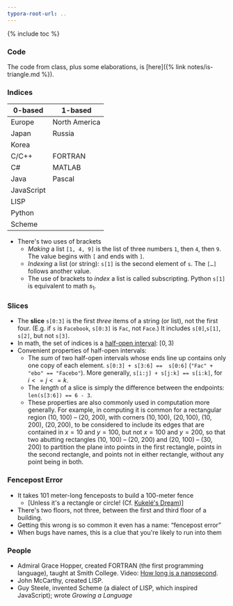 ```yaml
---
typora-root-url: ..
---
```


{% include toc %}

### Code

The code from class, plus some elaborations, is [here]({% link notes/is-triangle.md %}).

### Indices

| 0-based    | 1-based       |
|------------|---------------|
| Europe     | North America |
| Japan      | Russia        |
| Korea      |               |
| C/C++      | FORTRAN       |
| C#         | MATLAB        |
| Java       | Pascal        |
| JavaScript |               |
| LISP       |               |
| Python     |               |
| Scheme     |               |

* There's two uses of brackets
  * *Making* a list `[1, 4, 9]` is the list of three numbers `1`, then `4`, then `9`. The value begins with `[` and ends with `]`.
  * *Indexing* a list (or string): `s[1]` is the second element of `s`. The `[…]` follows another value.
  * The use of brackets to *index* a list is called subscripting. Python `s[1]` is equivalent to math $s_1$.

### Slices

* The **slice** `s[0:3]` is the first *three* items of a string (or list), not the first four. (E.g. if `s` is `Facebook`, `s[0:3]` is `Fac`, not `Face`.) It includes `s[0]`,`s[1]`, `s[2]`, but not `s[3]`.
* In math, the set of indices is a [half-open interval](https://en.wikipedia.org/wiki/Interval_(mathematics)#Notations_for_intervals): $[0, 3)$
* Convenient properties of half-open intervals:
  * The *sum* of two half-open intervals whose ends line up contains only one copy of each element. `s[0:3] + s[3:6] ==  s[0:6]` (`"Fac" + "ebo" == "Facebo"`). More generally, `s[i:j] + s[j:k] == s[i:k]`, for $i <= j <= k$.
  * The *length* of a slice is simply the difference between the endpoints: `len(s[3:6]) == 6 - 3`.
  * These properties are also commonly used in computation more generally. For example, in computing it is common for a rectangular region (10, 100) – (20, 200), with corners $(10, 100)$, $(20, 100)$, $(10, 200)$, $(20, 200)$, to be considered to include its edges that are contained in $x = 10$ and $y = 100$, but not $x = 100$ and $y = 200$, so that two abutting rectangles (10, 100) – (20, 200) and (20, 100) – (30, 200) to partition the plane into points in the first rectangle, points in the second rectangle, and points not in either rectangle, without any point being in both.

### Fencepost Error

* It takes 101 meter-long fenceposts to build a 100-meter fence
  * [Unless it's a rectangle or circle!  (Cf. [Kukelé's Dream](https://en.wikipedia.org/wiki/August_Kekulé#Kekul.C3.A9.27s_dream))]
* There's two floors, not three, between the first and third floor of a building.
* Getting this wrong is so common it even has a name: “fencepost error”
* When bugs have names, this is a clue that you're likely to run into them

### People

* Admiral Grace Hopper, created FORTRAN (the first programming language), taught at Smith College. Video: [How long is a nanosecond](https://www.youtube.com/watch?v=JEpsKnWZrJ8).
* John McCarthy, created LISP.
* Guy Steele, invented Scheme (a dialect of LISP, which inspired JavaScript); wrote *Growing a Language*
